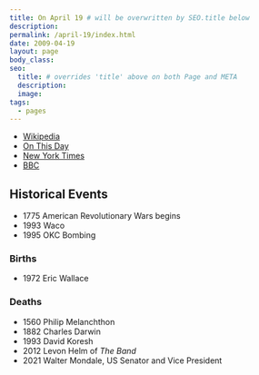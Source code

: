 ```yaml
---
title: On April 19 # will be overwritten by SEO.title below
description:
permalink: /april-19/index.html
date: 2009-04-19
layout: page
body_class:
seo:
  title: # overrides 'title' above on both Page and META
  description:
  image:
tags:
  - pages
---
```


- [Wikipedia](http://en.wikipedia.org/wiki/April_19)
- [On This Day](https://www.onthisday.com/events/april/19)
- [New York Times](https://learning.blogs.nytimes.com/on-this-day/april-19/)
- [BBC](http://news.bbc.co.uk/onthisday/hi/dates/stories/april/19/)

## Historical Events
- 1775 American Revolutionary Wars begins
- 1993 Waco
- 1995 OKC Bombing

### Births
- 1972 Eric Wallace

### Deaths

- 1560 Philip Melanchthon
- 1882 Charles Darwin
- 1993 David Koresh
- 2012 Levon Helm of *The Band*
- 2021 Walter Mondale, US Senator and Vice President
